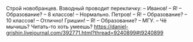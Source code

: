 Строй новобранцев. Взводный проводит перекличку:
– Иванов!
– Я!
– Образование?
– 8 классов!
– Нормально. Петров!
– Я!
– Образование?
– 10 классов!
– Отлично! Гришин!
– Я!
– Образование?
– МГУ.
– Чё мычишь? Читать-то хоть умеешь?
https://daniel-grishin.livejournal.com/392771.html?thread=9240899#t9240899